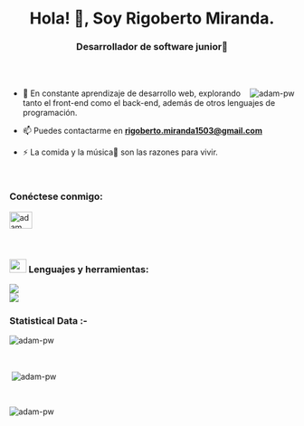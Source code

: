 <h1 align="center">Hola! 👋, Soy Rigoberto Miranda.</h1>
<h3 align="center">Desarrollador de software junior🌟</h3>

<br>


<br>

<p><img align="right" src="https://github.com/Adam-pw/Adam-pw/blob/main/animation_500_kxa883sd.gif" alt="adam-pw" /></p>


- 🌱 En constante aprendizaje de desarrollo web, explorando tanto el front-end como el back-end, además de otros lenguajes de programación.

- 📫 Puedes contactarme en **rigoberto.miranda1503@gmail.com**

- ⚡ La comida y la música🎵 son las razones para vivir.

<br>

<h3 align="left">Conéctese conmigo:</h3>
<p align="left">
  <a href="https://www.linkedin.com/in/rigoberto-miranda-4080ba237/" target="blank"><img align="center" height="30" width="40"
      src="https://raw.githubusercontent.com/rahuldkjain/github-profile-readme-generator/master/src/images/icons/Social/linked-in-alt.svg"
      alt="adam pithewan"/></a>

</p>

<br>

<h3 align="left">
<img height="24" width="30"  src="https://camo.githubusercontent.com/94b33bd991f6c3135af747bdf27361be43e797c0fce678b62ed5aef57e9d8bd7/68747470733a2f2f6d65646961322e67697068792e636f6d2f6d656469612f51737347456d706b79454f684243623765312f67697068792e6769663f6369643d656366303565343761306e336769316266716e74716d6f62386739616964316f796a327772336473336d67373030626c267269643d67697068792e676966">  Lenguajes y herramientas:</h3>

   <a href="https://skillicons.dev">
    <img src="https://skillicons.dev/icons?i=html,css,js,bootstrap,sass,java" />
     <br>
      <img src="https://skillicons.dev/icons?i=py,spring,mysql,git,github" />
  </a>


<br>

<h3>Statistical Data :-</h3>
<p><img align="center"
    src="https://github-readme-stats.vercel.app/api/top-langs?username=adam-pw&show_icons=true&locale=en&bg_color=0d1117&text_color=ffffff&layout=compact"
    alt="adam-pw" 
    bg_color=#808080/></p>

<br>

<p>&nbsp;<img align="center" src="https://github-readme-stats.vercel.app/api?username=adam-pw&show_icons=true&locale=en&bg_color=0d1117&text_color=ffffff&repo=convoychat"
    alt="adam-pw" /></p>

<br>

<p>
  <img align="center" src="https://github-readme-streak-stats.herokuapp.com/?user=Adam-pw&theme=dark&background=0d1117&date_format=M%20j%5B%2C%20Y%5D" alt="adam-pw" />
</p>
      
<p align="left"> <a href="https://twitter.com/" target="blank"><img
      src="https://img.shields.io/twitter/follow/?logo=twitter&style=for-the-badge" alt="" /></a> </p>
